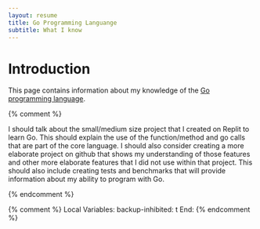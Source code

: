 ```yaml
---
layout: resume
title: Go Programming Languange
subtitle: What I know
---
```


# Introduction

This page contains information about my knowledge of the [Go programming language](https://go.dev/).

{% comment %}

I should talk about the small/medium size project that I created on Replit to learn Go.  This should
explain the use of the function/method and go calls that are part of the core language.  I should
also consider creating a more elaborate project on github that shows my understanding of those
features and other more elaborate features that I did not use within that project.  This should also
include creating tests and benchmarks that will provide information about my ability to program
with Go.

{% endcomment %}

{% comment %}
Local Variables:
backup-inhibited: t
End:
{% endcomment %}
